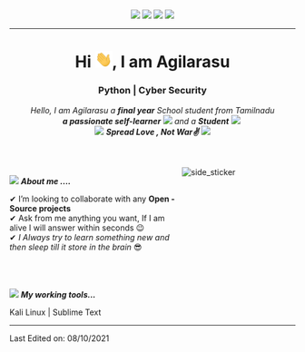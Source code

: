 <br>
<p align="center">
<img src="https://img.shields.io/badge/Age-16-blue" />
  <img src="https://img.shields.io/badge/Focus-Hacking-brightgreen" />
  <img src="https://img.shields.io/badge/Lives-Tamilnadu-success" />
  <img src="https://img.shields.io/badge/Languages-English%20%26%20Tamil-brightgreen" />
</p>
<hr>
<h1 align="center">Hi <img src="https://raw.githubusercontent.com/ABSphreak/ABSphreak/master/gifs/Hi.gif" width="30px">, I am Agilarasu </h1>
<h3 align="center">Python | Cyber Security</h3>
</p>



<p align="center">
  <em>
    Hello, I am Agilarasu a <b>final year</b> School student from Tamilnadu<br>
    <b>a passionate self-learner</b> <img src="https://github.com/TheDudeThatCode/TheDudeThatCode/blob/master/Assets/Developer.gif" width="30px"> and a <b>Student</b>&nbsp;<img src="https://github.com/TheDudeThatCode/TheDudeThatCode/blob/master/Assets/Designer.gif" width="36px">&nbsp
  </em> 
  <br>
  <img src="https://media.giphy.com/media/gH3LO09IOiZIqePwv9/giphy.gif" width="50" /> <b><i align="center">Spread Love , Not War✌</i></b> <img src="https://media.giphy.com/media/qjqUcgIyRjsl2/giphy.gif" width="50" />
</p>
<br><br>
<img align="right" width=200px height=200px alt="side_sticker" src="https://media.giphy.com/media/TEnXkcsHrP4YedChhA/giphy.gif" />

<img src="https://media.giphy.com/media/iY8CRBdQXODJSCERIr/giphy.gif" width="30px">&nbsp;***About me ....***

✔ I’m looking to collaborate with any **Open - Source projects**<br>
✔ Ask from me anything you want, If I am alive I will answer within seconds 😉<br>
✔  *I Always try to learn something new and then sleep till it store in the brain* 😎<br><br><br><br>
 

<img src="https://media.giphy.com/media/iY8CRBdQXODJSCERIr/giphy.gif" width="30px">&nbsp;***My working tools...***
<p align="left">
  
  Kali Linux | Sublime Text
  
  <hr>
  <p align="center">

Last Edited on: 08/10/2021





